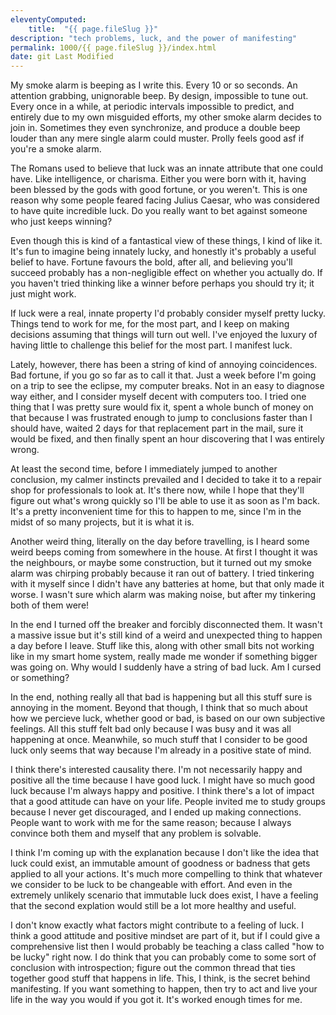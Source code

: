 ```yaml
---
eleventyComputed:
    title:  "{{ page.fileSlug }}"
description: "tech problems, luck, and the power of manifesting"
permalink: 1000/{{ page.fileSlug }}/index.html
date: git Last Modified
---
```


My smoke alarm is beeping as I write this. Every 10 or so seconds. An attention grabbing, unignorable beep. By design, impossible to tune out. Every once in a while, at periodic intervals impossible to predict, and entirely due to my own misguided efforts, my other smoke alarm decides to join in. Sometimes they even synchronize, and produce a double beep louder than any mere single alarm could muster. Prolly feels good asf if you're a smoke alarm.

The Romans used to believe that luck was an innate attribute that one could have. Like intelligence, or charisma. Either you were born with it, having been blessed by the gods with good fortune, or you weren't. This is one reason why some people feared facing Julius Caesar, who was considered to have quite incredible luck. Do you really want to bet against someone who just keeps winning?

Even though this is kind of a fantastical view of these things, I kind of like it. It's fun to imagine being innately lucky, and honestly it's probably a useful belief to have. Fortune favours the bold, after all, and believing you'll succeed probably has a non-negligible effect on whether you actually do. If you haven't tried thinking like a winner before perhaps you should try it; it just might work.

If luck were a real, innate property I'd probably consider myself pretty lucky. Things tend to work for me, for the most part, and I keep on making decisions assuming that things will turn out well. I've enjoyed the luxury of having little to challenge this belief for the most part. I manifest luck.

Lately, however, there has been a string of kind of annoying coincidences. Bad fortune, if you go so far as to call it that. Just a week before I'm going on a trip to see the eclipse, my computer breaks. Not in an easy to diagnose way either, and I consider myself decent with computers too. I tried one thing that I was pretty sure would fix it, spent a whole bunch of money on that because I was frustrated enough to jump to conclusions faster than I should have, waited 2 days for that replacement part in the mail, sure it would be fixed, and then finally spent an hour discovering that I was entirely wrong.

At least the second time, before I immediately jumped to another conclusion, my calmer instincts prevailed and I decided to take it to a repair shop for professionals to look at. It's there now, while I hope that they'll figure out what's wrong quickly so I'll be able to use it as soon as I'm back. It's a pretty inconvenient time for this to happen to me, since I'm in the midst of so many projects, but it is what it is.

Another weird thing, literally on the day before travelling, is I heard some weird beeps coming from somewhere in the house. At first I thought it was the neighbours, or maybe some construction, but it turned out my smoke alarm was chirping probably because it ran out of battery. I tried tinkering with it myself since I didn't have any batteries at home, but that only made it worse. I wasn't sure which alarm was making noise, but after my tinkering both of them were!

In the end I turned off the breaker and forcibly disconnected them. It wasn't a massive issue but it's still kind of a weird and unexpected thing to happen a day before I leave. Stuff like this, along with other small bits not working like in my smart home system, really made me wonder if something bigger was going on. Why would I suddenly have a string of bad luck. Am I cursed or something?

In the end, nothing really all that bad is happening but all this stuff sure is annoying in the moment. Beyond that though, I think that so much about how we percieve luck, whether good or bad, is based on our own subjective feelings. All this stuff felt bad only because I was busy and it was all happening at once. Meanwhile, so much stuff that I consider to be good luck only seems that way because I'm already in a positive state of mind.

I think there's interested causality there. I'm not necessarily happy and positive all the time because I have good luck. I might have so much good luck because I'm always happy and positive. I think there's a lot of impact that a good attitude can have on your life. People invited me to study groups because I never get discouraged, and I ended up making connections. People want to work with me for the same reason; because I always convince both them and myself that any problem is solvable.

I think I'm coming up with the explanation because I don't like the idea that luck could exist, an immutable amount of goodness or badness that gets applied to all your actions. It's much more compelling to think that whatever we consider to be luck to be changeable with effort. And even in the extremely unlikely scenario that immutable luck does exist, I have a feeling that the second explation would still be a lot more healthy and useful.

I don't know exactly what factors might contribute to a feeling of luck. I think a good attitude and positive mindset are part of it, but if I could give a comprehensive list then I would probably be teaching a class called "how to be lucky" right now. I do think that you can probably come to some sort of conclusion with introspection; figure out the common thread that ties together good stuff that happens in life. This, I think, is the secret behind manifesting. If you want something to happen, then try to act and live your life in the way you would if you got it. It's worked enough times for me.